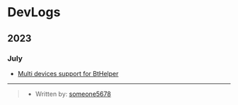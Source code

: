 # DevLogs

## 2023
### July
* [Multi devices support for BtHelper](docs/2023-07-04.html)

___
> - Written by: [someone5678](https://github.com/someone5678)
